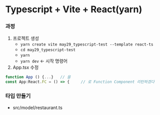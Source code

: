 # Typescript + Vite + React(yarn)
### 과정
1. 프로젝트 생성
    - ```yarn create vite may29_typescript-test --template react-ts```
    - ```cd may29_typescript-test```
    - ```yarn```
    - ```yarn dev``` <- 시작 명령어
2. App.tsx 수정
```js
function App () {...}   // 을
const App:React.FC = () => {     // 로 Function Component 리턴하겠다
```

### 타입 만들기
- src/model/restaurant.ts